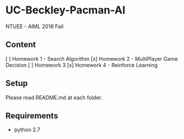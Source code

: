 # UC-Beckley-Pacman-AI
NTUEE - AIML 2018 Fall

## Content

[ ] Homework 1 - Search Algorithm
[x] Homework 2 - MultiPlayer Game Decision
[ ] Homework 3
[x] Homework 4 - Reinforce Learning

## Setup

Please read README.md at each folder.

## Requirements

- python 2.7
